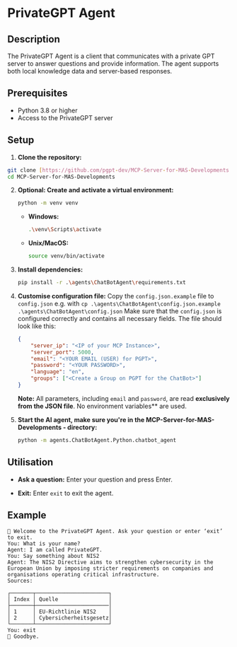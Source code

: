 # PrivateGPT Agent

## Description
The PrivateGPT Agent is a client that communicates with a private GPT server to answer questions and provide information. The agent supports both local knowledge data and server-based responses.

## Prerequisites
- Python 3.8 or higher
- Access to the PrivateGPT server

## Setup
1. **Clone the repository:**
```bash
git clone [https://github.com/pgpt-dev/MCP-Server-for-MAS-Developments.git](https://github.com/pgpt-dev/MCP-Server-for-MAS-Developments.git)
cd MCP-Server-for-MAS-Developments
```

2. **Optional: Create and activate a virtual environment:**
    ```bash
    python -m venv venv
    ```

    - **Windows:**
        ```bash
        .\venv\Scripts\activate
        ```

    - **Unix/MacOS:**
        ```bash
        source venv/bin/activate
        ```

3. **Install dependencies:**
    ```bash
    pip install -r .\agents\ChatBotAgent\requirements.txt
    ```

4. **Customise configuration file:**
    Copy the `config.json.example` file to `config.json` e.g. with  `cp .\agents\ChatBotAgent\config.json.example .\agents\ChatBotAgent\config.json`
    Make sure that the `config.json` is configured correctly and contains all necessary fields. The file should look like this:
    ```json
    {
        "server_ip": "<IP of your MCP Instance>",
        "server_port": 5000,
        "email": "<YOUR EMAIL (USER) for PGPT>",
        "password": "<YOUR PASSWORD>",
        "language": "en",
        "groups": ["<Create a Group on PGPT for the ChatBot>"]
    }
    ```

    **Note:** All parameters, including `email` and `password`, are read **exclusively from the JSON file**. No environment variables** are used.

5. **Start the AI agent, make sure you're in the MCP-Server-for-MAS-Developments - directory:**
    ```bash
    python -m agents.ChatBotAgent.Python.chatbot_agent
    ```

## Utilisation
- **Ask a question:**
   Enter your question and press Enter.

- **Exit:**
    Enter `exit` to exit the agent.


## Example
```plaintext
🎉 Welcome to the PrivateGPT Agent. Ask your question or enter ‘exit’ to exit.
You: What is your name?
Agent: I am called PrivateGPT.
You: Say something about NIS2
Agent: The NIS2 Directive aims to strengthen cybersecurity in the European Union by imposing stricter requirements on companies and organisations operating critical infrastructure.
Sources:

┌───────┬───────────────────────┐
│ Index │ Quelle                │
├───────┼───────────────────────│
│ 1     │ EU-Richtlinie NIS2    │
│ 2     │ Cybersicherheitsgesetz│
└───────┴───────────────────────┘
You: exit
👋 Goodbye.
```
 